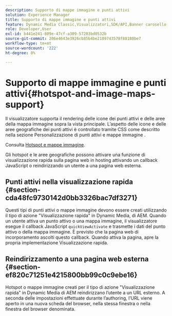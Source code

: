 ```yaml
---
description: Supporto di mappe immagine e punti attivi
solution: Experience Manager
title: Supporto di mappe immagine e punti attivi
feature: Dynamic Media Classic,Visualizzatori,SDK/API,Banner carosello
role: Developer,User
exl-id: b441e241-809e-47cf-a309-57283bd0532b
source-git-commit: 206e4643e3926cb85b4be2189743578f88180be7
workflow-type: tm+mt
source-wordcount: '222'
ht-degree: 0%

---
```


# Supporto di mappe immagine e punti attivi{#hotspot-and-image-maps-support}

Il visualizzatore supporta il rendering delle icone dei punti attivi e delle aree della mappa immagine sopra la vista principale. L’aspetto delle icone e delle aree geografiche dei punti attivi è controllato tramite CSS come descritto nella sezione Personalizzazione di punti attivi e mappe immagine .

Consulta [Hotspot e mappe immagine](../../c-html5-aem-asset-viewers/c-html5-aem-carousel/c-html5-aem-carousel-customizingviewer/r-html5-aem-carousel-customize-hotspots-imagemaps.md#reference-2ac3cc414ef2467390bf53145f1d8d74).

Gli hotspot e le aree geografiche possono attivare una funzione di visualizzazione rapida sulla pagina web in hosting attivando un callback JavaScript o reindirizzando un utente a una pagina web esterna.

## Punti attivi nella visualizzazione rapida {#section-cda48fc9730142d0bb3326bac7df3271}

Questi tipi di punti attivi o mappe immagine devono essere creati utilizzando il tipo di azione &quot;Visualizzazione rapida&quot; in Dynamic Media, di AEM. Quando un utente attiva un punto attivo o una mappa immagine, il visualizzatore esegue il callback JavaScript `quickViewActivate` e trasmette i dati del punto attivo o della mappa immagine. È previsto che la pagina web di incorporamento ascolti questo callback. Quando attiva la pagina, apre la propria implementazione Visualizzazione rapida.

## Reindirizzamento a una pagina web esterna {#section-ef820c71251e4215800bb99c0c9ebe16}

Hotspot o mappe immagine creati per il tipo di azione &quot;Visualizzazione rapida&quot; in Dynamic Media di AEM reindirizzano l’utente a un URL esterno. A seconda delle impostazioni effettuate durante l’authoring, l’URL viene aperto in una nuova scheda del browser, nella stessa finestra o nella finestra del browser denominata.
